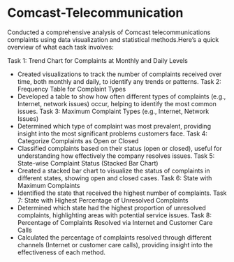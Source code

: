 # Comcast-Telecommunication
Conducted a comprehensive analysis of Comcast telecommunications complaints using data visualization and statistical methods.Here’s a quick overview of what each task involves:

Task 1: Trend Chart for Complaints at Monthly and Daily Levels
   - Created visualizations to track the number of complaints received over time, both monthly and daily, to identify any trends or patterns.
Task 2: Frequency Table for Complaint Types
   - Developed a table to show how often different types of complaints (e.g., Internet, network issues) occur, helping to identify the most common issues.
Task 3: Maximum Complaint Types (e.g., Internet, Network Issues)
   - Determined which type of complaint was most prevalent, providing insight into the most significant problems customers face.
Task 4: Categorize Complaints as Open or Closed
   - Classified complaints based on their status (open or closed), useful for understanding how effectively the company resolves issues.
Task 5: State-wise Complaint Status (Stacked Bar Chart)
   - Created a stacked bar chart to visualize the status of complaints in different states, showing open and closed cases.
Task 6: State with Maximum Complaints
   - Identified the state that received the highest number of complaints.
Task 7: State with Highest Percentage of Unresolved Complaints
   - Determined which state had the highest proportion of unresolved complaints, highlighting areas with potential service issues.
Task 8: Percentage of Complaints Resolved via Internet and Customer Care Calls
   - Calculated the percentage of complaints resolved through different channels (Internet or customer care calls), providing insight into the effectiveness of each method.

